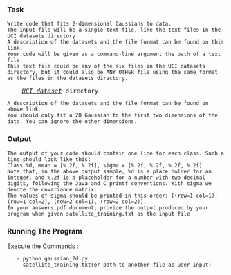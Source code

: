 ### Task
    Write code that fits 2-dimensional Gaussians to data. 
    The input file will be a single text file, like the text files in the UCI datasets directory. 
    A description of the datasets and the file format can be found on this link.
    Your code will be given as a command-line argument the path of a text file. 
    This text file could be any of the six files in the UCI datasets directory, but it could also be ANY OTHER file using the same format as the files in the datasets directory.
    
  <pre>
    <i><a href="http://vlm1.uta.edu/~athitsos/courses/cse6363_spring2017/assignments/uci_datasets/">UCI dataset</a></i> directory
</pre>
 
    A description of the datasets and the file format can be found on above link.
    You should only fit a 2D Gaussian to the first two dimensions of the data. You can ignore the other dimensions.
    
### Output
    The output of your code should contain one line for each class. Such a line should look like this:
    Class %d, mean = [%.2f, %.2f], sigma = [%.2f, %.2f, %.2f, %.2f]
    Note that, in the above output sample, %d is a place holder for an integer, and %.2f is a placeholder for a number with two decimal digits, following the Java and C printf conventions. With sigma we denote the covariance matrix. 
    The values of sigma should be printed in this order: [(row=1 col=1), (row=1 col=2), (row=2 col=1), (row=2 col=2)].
    In your answers.pdf document, provide the output produced by your program when given satellite_training.txt as the input file
  
### Running The Program 
  Execute the Commands :

       - python gaussian_2d.py
       - satellite_training.txt(or path to another file as user input)
